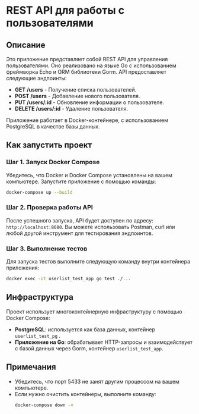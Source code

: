 # REST API для работы с пользователями

## Описание
Это приложение представляет собой REST API для управления пользователями. Оно реализовано на языке Go с использованием фреймворка Echo и ORM библиотеки Gorm. API предоставляет следующие эндпоинты:

- **GET /users** - Получение списка пользователей.
- **POST /users** - Добавление нового пользователя.
- **PUT /users/:id** - Обновление информации о пользователе.
- **DELETE /users/:id** - Удаление пользователя.

Приложение работает в Docker-контейнере, с использованием PostgreSQL в качестве базы данных.

## Как запустить проект

### Шаг 1. Запуск Docker Compose
Убедитесь, что Docker и Docker Compose установлены на вашем компьютере. Запустите приложение с помощью команды:
```bash
docker-compose up --build
```

### Шаг 2. Проверка работы API
После успешного запуска, API будет доступен по адресу: `http://localhost:8080`. Вы можете использовать Postman, curl или любой другой инструмент для тестирования эндпоинтов.

### Шаг 3. Выполнение тестов
Для запуска тестов выполните следующую команду внутри контейнера приложения:
```bash
docker exec -it userlist_test_app go test ./...
```

## Инфраструктура
Проект использует многоконтейнерную инфраструктуру с помощью Docker Compose:

- **PostgreSQL**: используется как база данных, контейнер `userlist_test_pg` . 
- **Приложение на Go**: обрабатывает HTTP-запросы и взаимодействует с базой данных через Gorm, контейнер `userlist_test_app`.


## Примечания
- Убедитесь, что порт 5433 не занят другим процессом на вашем компьютере.
- Если нужно очистить контейнеры, выполните команду:
  ```bash
  docker-compose down -v
  ```

